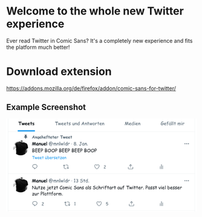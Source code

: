 # Welcome to the whole new Twitter experience

Ever read Twitter in Comic Sans? 
It's a completely new experience and fits the platform much better!

# Download extension
https://addons.mozilla.org/de/firefox/addon/comic-sans-for-twitter/

## Example Screenshot
![Example](/Example.png?raw=true "Example")
